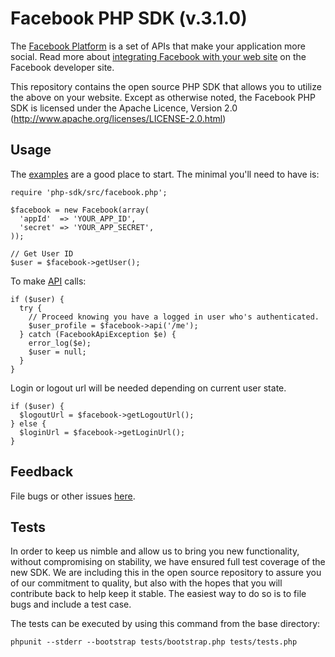 Facebook PHP SDK (v.3.1.0)
==========================

The [Facebook Platform](http://developers.facebook.com/) is
a set of APIs that make your application more social. Read more about
[integrating Facebook with your web site](http://developers.facebook.com/docs/guides/web)
on the Facebook developer site.

This repository contains the open source PHP SDK that allows you to utilize the
above on your website. Except as otherwise noted, the Facebook PHP SDK
is licensed under the Apache Licence, Version 2.0
(http://www.apache.org/licenses/LICENSE-2.0.html)


Usage
-----

The [examples][examples] are a good place to start. The minimal you'll need to
have is:

    require 'php-sdk/src/facebook.php';

    $facebook = new Facebook(array(
      'appId'  => 'YOUR_APP_ID',
      'secret' => 'YOUR_APP_SECRET',
    ));

    // Get User ID
    $user = $facebook->getUser();

To make [API][API] calls:

    if ($user) {
      try {
        // Proceed knowing you have a logged in user who's authenticated.
        $user_profile = $facebook->api('/me');
      } catch (FacebookApiException $e) {
        error_log($e);
        $user = null;
      }
    }

Login or logout url will be needed depending on current user state.

    if ($user) {
      $logoutUrl = $facebook->getLogoutUrl();
    } else {
      $loginUrl = $facebook->getLoginUrl();
    }

[examples]: http://github.com/facebook/php-sdk/blob/master/examples/example.php
[API]: http://developers.facebook.com/docs/api


Feedback
--------

File bugs or other issues [here].

[here]: http://bugs.developers.facebook.net/



Tests
-----

In order to keep us nimble and allow us to bring you new functionality, without
compromising on stability, we have ensured full test coverage of the new SDK.
We are including this in the open source repository to assure you of our
commitment to quality, but also with the hopes that you will contribute back to
help keep it stable. The easiest way to do so is to file bugs and include a
test case.

The tests can be executed by using this command from the base directory:

    phpunit --stderr --bootstrap tests/bootstrap.php tests/tests.php

